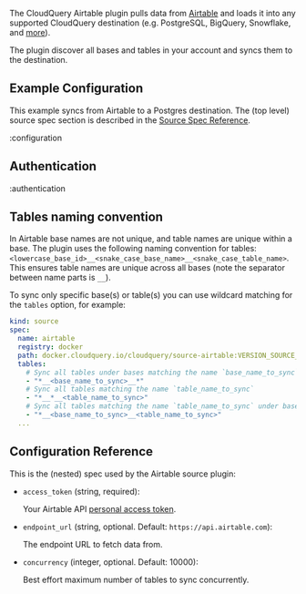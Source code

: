 The CloudQuery Airtable plugin pulls data from [Airtable](https://airtable.com/) and loads it into any supported CloudQuery destination (e.g. PostgreSQL, BigQuery, Snowflake, and [more](https://hub.cloudquery.io/plugins/destination)).

The plugin discover all bases and tables in your account and syncs them to the destination.

## Example Configuration

This example syncs from Airtable to a Postgres destination. The (top level) source spec section is described in the [Source Spec Reference](/docs/reference/source-spec).

:configuration

## Authentication

:authentication

## Tables naming convention

In Airtable base names are not unique, and table names are unique within a base.
The plugin uses the following naming convention for tables: `<lowercase_base_id>__<snake_case_base_name>__<snake_case_table_name>`.
This ensures table names are unique across all bases (note the separator between name parts is `__`).

To sync only specific base(s) or table(s) you can use wildcard matching for the `tables` option, for example:

```yaml
kind: source
spec:
  name: airtable
  registry: docker
  path: docker.cloudquery.io/cloudquery/source-airtable:VERSION_SOURCE_AIRTABLE
  tables:
    # Sync all tables under bases matching the name `base_name_to_sync`
    - "*__<base_name_to_sync>__*"
    # Sync all tables matching the name `table_name_to_sync`
    - "*__*__<table_name_to_sync>"
    # Sync all tables matching the name `table_name_to_sync` under bases matching the name `base_name_to_sync`
    - "*__<base_name_to_sync>__<table_name_to_sync>"
  ...
```

## Configuration Reference

This is the (nested) spec used by the Airtable source plugin:

- `access_token` (string, required):

  Your Airtable API [personal access token](https://airtable.com/developers/web/guides/personal-access-tokens).

- `endpoint_url` (string, optional. Default: `https://api.airtable.com`):

  The endpoint URL to fetch data from.

- `concurrency` (integer, optional. Default: 10000):

  Best effort maximum number of tables to sync concurrently.
